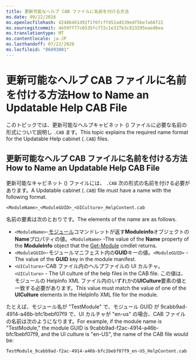```yaml
---
title: 更新可能なヘルプ CAB ファイルに名前を付ける方法
ms.date: 09/12/2016
ms.openlocfilehash: 42486461d92f1f6fcff452a4539edf5be7a66f22
ms.sourcegitcommit: de59ff77c6535fc772c1e327b3c823295eaed6ea
ms.translationtype: MT
ms.contentlocale: ja-JP
ms.lasthandoff: 07/22/2020
ms.locfileid: "86893001"
---
```

# <a name="how-to-name-an-updatable-help-cab-file"></a><span data-ttu-id="9e85d-102">更新可能なヘルプ CAB ファイルに名前を付ける方法</span><span class="sxs-lookup"><span data-stu-id="9e85d-102">How to Name an Updatable Help CAB File</span></span>

<span data-ttu-id="9e85d-103">このトピックでは、更新可能なヘルプキャビネット () ファイルに必要な名前の形式について説明し `.CAB` ます。</span><span class="sxs-lookup"><span data-stu-id="9e85d-103">This topic explains the required name format for the Updatable Help cabinet (`.CAB`) files.</span></span>

## <a name="how-to-name-an-updatable-help-cab-file"></a><span data-ttu-id="9e85d-104">更新可能なヘルプ CAB ファイルに名前を付ける方法</span><span class="sxs-lookup"><span data-stu-id="9e85d-104">How to Name an Updatable Help CAB File</span></span>

<span data-ttu-id="9e85d-105">更新可能なキャビネット () ファイルには、 `.CAB` 次の形式の名前を付ける必要があります。</span><span class="sxs-lookup"><span data-stu-id="9e85d-105">A Updatable cabinet (`.CAB`) file must have a name with the following format.</span></span>

`<ModuleName>_<ModuleGUID>_<UICulture>_HelpContent.cab`

<span data-ttu-id="9e85d-106">名前の要素は次のとおりです。</span><span class="sxs-lookup"><span data-stu-id="9e85d-106">The elements of the name are as follows.</span></span>

- <span data-ttu-id="9e85d-107">`<ModuleName>`-[モジュール](/powershell/module/Microsoft.PowerShell.Core/Get-Module)コマンドレットが返す**Moduleinfo**オブジェクトの**Name**プロパティの値。</span><span class="sxs-lookup"><span data-stu-id="9e85d-107">`<ModuleName>` -The value of the **Name** property of the **ModuleInfo** object that the [Get-Module](/powershell/module/Microsoft.PowerShell.Core/Get-Module) cmdlet returns.</span></span>
- <span data-ttu-id="9e85d-108">`<ModuleGUID>`-モジュールマニフェスト内の**GUID**キーの値。</span><span class="sxs-lookup"><span data-stu-id="9e85d-108">`<ModuleGUID>` - The value of the **GUID** key in the module manifest.</span></span>
- <span data-ttu-id="9e85d-109">`<UICulture>`-CAB ファイル内のヘルプファイルの UI カルチャ。</span><span class="sxs-lookup"><span data-stu-id="9e85d-109">`<UICulture>` - The UI culture of the help files in the CAB file.</span></span> <span data-ttu-id="9e85d-110">この値は、モジュールの HelpInfo XML ファイル内のいずれかの**UICulture**要素の値と一致する必要があります。</span><span class="sxs-lookup"><span data-stu-id="9e85d-110">This value must match the value of one of the **UICulture** elements in the HelpInfo XML file for the module.</span></span>

<span data-ttu-id="9e85d-111">たとえば、モジュール名が "TestModule" で、モジュール GUID が 9cabb9ad-4914-a46b-bfc1bebf07f9 で、UI カルチャが "en-us" の場合、CAB ファイルの名前は次のようになります。</span><span class="sxs-lookup"><span data-stu-id="9e85d-111">For example, if the module name is "TestModule," the module GUID is 9cabb9ad-f2ac-4914-a46b-bfc1bebf07f9, and the UI culture is "en-US", the name of the CAB file would be:</span></span>

`TestModule_9cabb9ad-f2ac-4914-a46b-bfc1bebf07f9_en-US_HelpContent.cab`
